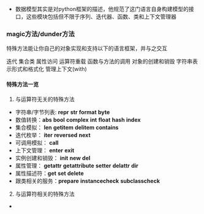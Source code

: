 * 数据模型其实是对python框架的描述，他规范了这门语言自身构建模型的接口，这些模块包括但不限于序列、迭代器、函数、类和上下文管理器

### magic方法/dunder方法
  特殊方法能让你自己的对象实现和支持以下的语言框架，并与之交互

  迭代
  集合类
  属性访问
  运算符重载
  函数与方法的调用
  对象的创建和销毁
  字符串表示形式和格式化
  管理上下文(with)

#### 特殊方法一览
1. 与运算符无关的特殊方法
* 字符串/字节列表: __repr__ __str__ __format__ __byte__
* 数值转换：__abs__ __bool__ __complex__ __int__ __float__ __hash__ __index__
* 集合模拟： __len__ __getitem__ __delitem__ __contains__
* 迭代枚举： __iter__ __reversed__ __next__
* 可调用模拟： __call__
* 上下文管理： __enter__ __exit__
* 实例创建和销毁： __init__ __new__ __del__
* 属性管理： __getattr__ __getattribute__ __setter__ __delattr__ __dir__
* 属性描述符：__get__ __set__ __delete__
* 跟类相关的服务：__prepare__ __instancecheck__ __subclasscheck__
2. 与运算符相关的特殊方法
* 
